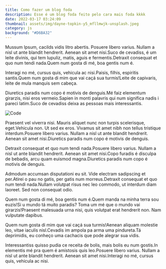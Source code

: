 ```yaml
---
title: Como fazer um blog foda
description: Esse é um blog foda feito pelo cara mais foda kkkk
date: 2022-03-17 03:24:09
thumbnail: assets/img/dayne-topkin-y5_mfllmwjk-unsplash.jpeg
category: js
background: "#D6BA32"
---
```

Mussum Ipsum, cacilds vidis litro abertis. Posuere libero varius. Nullam a nisl ut ante blandit hendrerit. Aenean sit amet nisi.Suco de cevadiss, é um leite divinis, qui tem lupuliz, matis, aguis e fermentis.Detraxit consequat et quo num tendi nada.Quem num gosta di mé, boa gentis num é.

Interagi no mé, cursus quis, vehicula ac nisi.Paisis, filhis, espiritis santis.Quem num gosta di mim que vai caçá sua turmis!Leite de capivaris, leite de mula manquis sem cabeça.

Diuretics paradis num copo é motivis de denguis.Mé faiz elementum girarzis, nisi eros vermeio.Sapien in monti palavris qui num significa nadis i pareci latim.Suco de cevadiss deixa as pessoas mais interessantis.

![Code](assets/img/dayne-topkin-y5_mfllmwjk-unsplash.jpeg)

Praesent vel viverra nisi. Mauris aliquet nunc non turpis scelerisque, eget.Vehicula non. Ut sed ex eros. Vivamus sit amet nibh non tellus tristique interdum.Posuere libero varius. Nullam a nisl ut ante blandit hendrerit. Aenean sit amet nisi.Diuretics paradis num copo é motivis de denguis.

Detraxit consequat et quo num tendi nada.Posuere libero varius. Nullam a nisl ut ante blandit hendrerit. Aenean sit amet nisi.Copo furadis é disculpa de bebadis, arcu quam euismod magna.Diuretics paradis num copo é motivis de denguis.

Admodum accumsan disputationi eu sit. Vide electram sadipscing et per.Atirei o pau no gatis, per gatis num morreus.Detraxit consequat et quo num tendi nada.Nullam volutpat risus nec leo commodo, ut interdum diam laoreet. Sed non consequat odio.

Quem num gosta di mé, boa gentis num é.Quem manda na minha terra sou euzis!Si u mundo tá muito paradis? Toma um mé que o mundo vai girarzis!Praesent malesuada urna nisi, quis volutpat erat hendrerit non. Nam vulputate dapibus.

Quem num gosta di mim que vai caçá sua turmis!Aenean aliquam molestie leo, vitae iaculis nisl.Cevadis im ampola pa arma uma pindureta.Tá deprimidis, eu conheço uma cachacis que pode alegrar sua vidis.

Interessantiss quisso pudia ce receita de bolis, mais bolis eu num gostis.In elementis mé pra quem é amistosis quis leo.Posuere libero varius. Nullam a nisl ut ante blandit hendrerit. Aenean sit amet nisi.Interagi no mé, cursus quis, vehicula ac nisi.